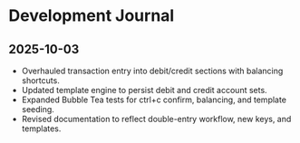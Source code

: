 # Development Journal

## 2025-10-03
- Overhauled transaction entry into debit/credit sections with balancing shortcuts.
- Updated template engine to persist debit and credit account sets.
- Expanded Bubble Tea tests for ctrl+c confirm, balancing, and template seeding.
- Revised documentation to reflect double-entry workflow, new keys, and templates.
